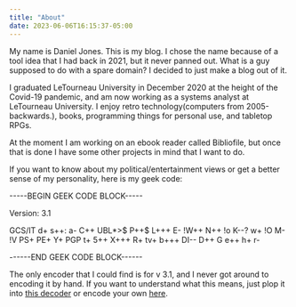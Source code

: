 ```yaml
---
title: "About"
date: 2023-06-06T16:15:37-05:00
---
```

My name is Daniel Jones. This is my blog. I chose the name because of a tool idea that I had back in 2021, but it never panned out. What is a guy supposed to do with a spare domain? I decided to just make a blog out of it.

I graduated LeTourneau University in December 2020 at the height of the Covid-19 pandemic, and am now working as a systems analyst at LeTourneau University. I enjoy retro technology(computers from 2005-backwards.), books, programming things for personal use, and tabletop RPGs. 

At the moment I am working on an ebook reader called Bibliofile, but once that is done I have some other projects in mind that I want to do.

If you want to know about my political/entertainment views or get a better sense of my personality, here is my geek code: 

-----BEGIN GEEK CODE BLOCK-----

Version: 3.1

GCS/IT d+ s++: a- C++ UBL*>$ P++$ L+++ E- !W++ N++ !o K--? w+ !O M- !V PS+ PE+ Y+ PGP t+ 5++ X+++ R+ tv+ b+++ DI-- D++ G e++ h+ r-

------END GEEK CODE BLOCK------

The only encoder that I could find is for v 3.1, and I never got around to encoding it by hand. If you want to understand what this means, just plop it into [this decoder](https://www.joereiss.net/geek/ungeek.html) or encode your own [here](https://www.joereiss.net/geek/geek.html).